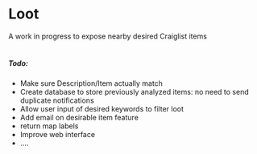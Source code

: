 Loot
================
A work in progress to expose nearby desired Craiglist items
<br>
<br>
##### Todo:
* Make sure Description/Item actually match
* Create database to store previously analyzed items: no need to send duplicate notifications
* Allow user input of desired keywords to filter loot
* Add email on desirable item feature
* return map labels
* Improve web interface
* ....

